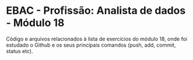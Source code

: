 # EBAC - Profissão: Analista de dados - Módulo 18

Código e arquivos relacionados à lista de exercícios do módulo 18, onde foi estudado o Github e os seus principais comandos (push, add, commit, status etc).
